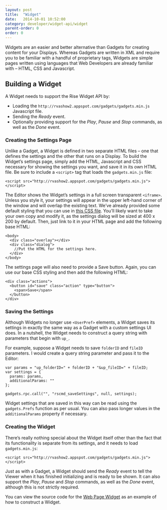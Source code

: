 ```yaml
---
layout: post
title:  "Widget"
date:   2014-10-01 10:52:00
category: developer/widget-api/widget
parent-order: 0
order: 0
---
```


Widgets are an easier and better alternative than Gadgets for creating content for your Displays. Whereas Gadgets are written in XML and require you to be familiar with a handful of proprietary tags, Widgets are simple pages written using languages that Web Developers are already familiar with – HTML, CSS and Javascript.

## Building a Widget

A Widget needs to support the Rise Widget API by:
- Loading the `http://rvashow2.appspot.com/gadgets/gadgets.min.js` Javascript file.
- Sending the *Ready* event.
- Optionally providing support for the *Play*, *Pause* and *Stop* commands, as well as the *Done* event.

### Creating the Settings Page

Unlike a Gadget, a Widget is defined in two separate HTML files – one that defines the settings and the other that runs on a Display. To build the Widget’s settings page, simply add the HTML, Javascript and CSS necessary for showing the settings you want, and save it in its own HTML file. Be sure to include a `<script>` tag that loads the `gadgets.min.js` file:

`<script src="http://rvashow2.appspot.com/gadgets/gadgets.min.js"></script>`

The Editor shows the Widget’s settings in a full screen transparent `<iframe>`. Unless you style it, your settings will appear in the upper left-hand corner of the window and will overlap the existing text. We’ve already provided some default styling that you can use in [this CSS file](https://s3.amazonaws.com/Common-Test/Settings/css/Widget.css). You’ll likely want to take your own copy and modify it, as the settings dialog will be sized at 400 x 200 by default. Then, just link to it in your HTML page and add the following base HTML:

```
<body>
  <div class="overlay"></div>
  <div class="dialog">
    //Put the HTML for the settings here.
  </div>
</body>
```
The settings page will also need to provide a Save button. Again, you can use our base CSS styling and then add the following HTML:

```
<div class="actions">
  <button id="save" class="action" type="button">
    <span>Save</span>
  </button>
</div>
```

### Saving the Settings

Although Widgets no longer use `<UserPref>` elements, a Widget saves its settings in exactly the same way as a Gadget with a custom settings UI does. In a nutshell, the Widget needs to construct a query string with parameters that begin with `up_`.

For example, suppose a Widget needs to save `folderID` and `fileID` parameters. I would create a query string parameter and pass it to the Editor:

```
var params = "up_folderID=" + folderID + "&up_fileID=" + fileID;
var settings = {
  params: params,
  additionalParams: ""
};

gadgets.rpc.call("", "rscmd_saveSettings", null, settings);
```

Widget settings that are saved in this way can be read using the `gadgets.Prefs` function as per usual. You can also pass longer values in the `additionalParams` property if necessary.

### Creating the Widget

There’s really nothing special about the Widget itself other than the fact that its functionality is separate from its settings, and it needs to load `gadgets.min.js`:

`<script src="http://rvashow2.appspot.com/gadgets/gadgets.min.js"></script>`

Just as with a Gadget, a Widget should send the *Ready* event to tell the Viewer when it has finished initializing and is ready to be shown. It can also support the *Play*, *Pause* and *Stop* commands, as well as the *Done* event, although this is not strictly required.

You can view the source code for the [Web Page Widget](https://github.com/Rise-Vision/widget-web-page) as an example of how to construct a Widget.